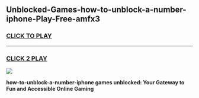 
## Unblocked-Games-how-to-unblock-a-number-iphone-Play-Free-amfx3
<h3>
<a href="https://premium76.site?title=how-to-unblock-a-number-iphone&ref=21A">CLICK TO PLAY</a></h3>
<hr>

<h3>
<a href="https://premium76.site?title=how-to-unblock-a-number-iphone&ref=21A">CLICK 2 PLAY</a>
  
</h3>

<a href="https://premium76.site?title=how-to-unblock-a-number-iphone&ref=21A"><img src="https://clearcache.store/games.png"></a>


**how-to-unblock-a-number-iphone games unblocked: Your Gateway to Fun and Accessible Online Gaming**
